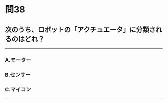 # 問38
## 次のうち、ロボットの「アクチュエータ」に分類されるのはどれ？

---

### A.モーター
### B.センサー
### C.マイコン

<p id=answer style="Display:none;"></p>

---
